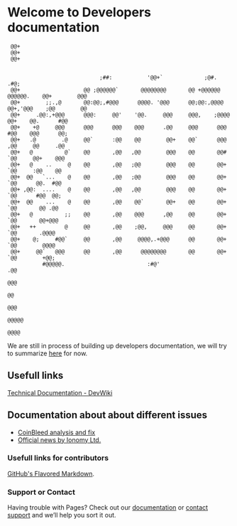 # Welcome to Developers documentation

                                                                                                        
     @@+                                                                                                
     @@+                                                                                                
     @@+                                                                                                
                                                                                                        
                                                                                                        
                                 ;##:           '@@+`             ;@#.     .#@;                         
     @@+                    @@ ;@@@@@@`       @@@@@@@@       @@ +@@@@@@   @@@@@@.    @@+        @@@     
     @@+        ;;.,@       @@:@@;,#@@@      @@@@. '@@@      @@;@@:,@@@@ @@+,'@@@    ;@@        @@      
     @@+     .@@:,+@@@      @@@:     @@'    '@@.     @@@     @@@,    ;@@@@     @@+    @@.      #@@      
     @@+    +@     @@@      @@@      @@@    @@@      .@@     @@@      @@@      #@@    @@@      @@;      
     @@+   .@        .@     @@`      :@@    @@        @@+    @@`      @@@      ,@@     @@     .@@       
     @@+   @          @`    @@       ,@@   ,@@        @@@    @@       @@#      `@@     @@+    @@@       
     @@+   @    ..     @    @@       ,@@   ;@@        @@@    @@       @@+      `@@     :@@    @@        
     @@+  @@   `...    @    @@       ,@@   ;@@        @@@    @@       @@+      `@@      @@.  #@@        
     @@+ ,@@:  ....    @    @@       ,@@   ,@@        @@@    @@       @@+      `@@      #@@  @@;        
     @@+  @@    ...    @    @@       ,@@    @@`       @@+    @@       @@+      `@@       @@ .@@         
     @@+   @          ;;    @@       ,@@    @@@      ,@@     @@       @@+      `@@       @@+@@@         
     @@+   ++         @     @@       ,@@    ;@@,     @@@     @@       @@+      `@@       .@@@@          
     @@+    @;     #@@`     @@       ,@@     @@@@,.+@@@      @@       @@+      `@@        @@@@          
     @@+     @@`   @@@      @@       ,@@      @@@@@@@@       @@       @@+      `@@        +@@;          
               #@@@@@.                          :#@'                                      .@@           
                                                                                          @@@           
                                                                                          @@            
                                                                                         @@@            
                                                                                      @@@@@             
                                                                                      @@@@              
                                                                                                        

We are still in process of building up developers documentation, we will try to summarize [here](https://cevap.github.io/doc/) for now.

## Usefull links

[Technical Documentation - DevWiki](https://cevap.github.io/devwiki/) 

## Documentation about about different issues

- [CoinBleed analysis and fix](CoinBleed.md)
- [Official news by Ionomy Ltd.](https://news.ionomy.com/)

### Usefull links for contributors

[GitHub's Flavored Markdown](https://guides.github.com/features/mastering-markdown/).

### Support or Contact

Having trouble with Pages? Check out our [documentation](https://help.github.com/categories/github-pages-basics/) or [contact support](https://github.com/contact) and we’ll help you sort it out.
